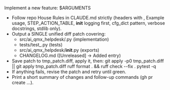 Implement a new feature: $ARGUMENTS

- Follow repo House Rules in CLAUDE.md strictly (headers with <DATE>, Example usage, STEP_ACTION_TABLE, __init__ logging first, cfg_dict pattern, verbose docstrings, stdlib only).
- Output a SINGLE unified diff patch covering:
  - src/ai_qmx_helpdesk/<module>.py (implementation)
  - tests/test_<module>.py (tests)
  - src/ai_qmx_helpdesk/__init__.py (exports)
  - CHANGELOG.md ([Unreleased] → Added entry)
- Save patch to tmp_patch.diff, apply it, then:
  git apply -p0 tmp_patch.diff || git apply tmp_patch.diff
  ruff format . && ruff check --fix .
  pytest -q
- If anything fails, revise the patch and retry until green.
- Print a short summary of changes and follow-up commands (gh pr create …).
